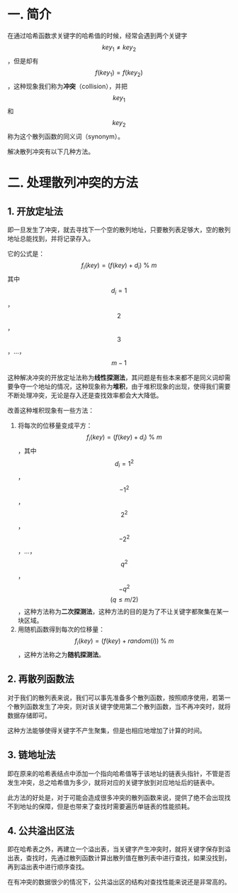 # 一. 简介

在通过哈希函数求关键字的哈希值的时候，经常会遇到两个关键字$$key_1\neq key_2$$，但是却有$$f(key_1)=f(key_2)$$，这种现象我们称为**冲突**（collision），并把$$key_1$$和$$key_2$$称为这个散列函数的同义词（synonym）。

解决散列冲突有以下几种方法。



# 二. 处理散列冲突的方法

## 1. 开放定址法

即一旦发生了冲突，就去寻找下一个空的散列地址，只要散列表足够大，空的散列地址总能找到，并将记录存入。

它的公式是：
$$
f_i(key)=(f(key)+d_i)\ \% \ m
$$
其中$$d_i=1$$，$$2$$，$$3$$，...，$$m-1$$

这种解决冲突的开放定址法称为**线性探测法**，其问题是有些本来都不是同义词却需要争夺一个地址的情况，这种现象称为**堆积**，由于堆积现象的出现，使得我们需要不断处理冲突，无论是存入还是查找效率都会大大降低。

改善这种堆积现象有一些方法：

1. 将每次的位移量变成平方：$$f_i(key)=(f(key)+d_i)\ \% \ m$$，其中$$d_i=1^2$$，$$-1^2$$，$$2^2$$，$$-2^2$$，...，$$q^2$$，$$-q^2$$$$(q\leqslant m/2)$$，这种方法称为**二次探测法**，这种方法的目的是为了不让关键字都聚集在某一块区域。
2. 用随机函数得到每次的位移量：$$f_i(key)=(f(key)+random(i))\ \% \ m$$，这种方法称之为**随机探测法**。



## 2. 再散列函数法

对于我们的散列表来说，我们可以事先准备多个散列函数，按照顺序使用，若第一个散列函数发生了冲突，则对该关键字使用第二个散列函数，当不再冲突时，就将数据存储即可。

这种方法能够使得关键字不产生聚集，但是也相应地增加了计算的时间。



## 3. 链地址法

即在原来的哈希表结点中添加一个指向哈希值等于该地址的链表头指针，不管是否发生冲突，总之哈希值为多少，就将对应的关键字放到对应地址后的链表中。

此方法的好处是，对于可能会造成很多冲突的散列函数来说，提供了绝不会出现找不到地址的保障，但是也带来了查找时需要遍历单链表的性能损耗。



## 4. 公共溢出区法

即在哈希表之外，再建立一个溢出表，当关键字产生冲突时，就将关键字保存到溢出表，查找时，先通过散列函数计算出散列值在散列表中进行查找，如果没找到，再到溢出表中进行顺序查找。

在有冲突的数据很少的情况下，公共溢出区的结构对查找性能来说还是非常高的。
